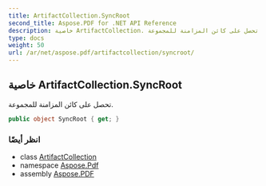 ```yaml
---
title: ArtifactCollection.SyncRoot
second_title: Aspose.PDF for .NET API Reference
description: خاصية ArtifactCollection. تحصل على كائن المزامنة للمجموعة
type: docs
weight: 50
url: /ar/net/aspose.pdf/artifactcollection/syncroot/
---
```

## خاصية ArtifactCollection.SyncRoot

تحصل على كائن المزامنة للمجموعة.

```csharp
public object SyncRoot { get; }
```

### انظر أيضًا

* class [ArtifactCollection](../)
* namespace [Aspose.Pdf](../../../aspose.pdf/)
* assembly [Aspose.PDF](../../../)